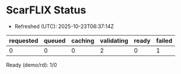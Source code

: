 ﻿# ScarFLIX Status

* Refreshed (UTC): 2025-10-23T06:37:14Z

| requested | queued | caching | validating | ready | failed |
|-----------|--------|---------|------------|-------|--------|
| 0 | 0 | 0 | 2 | 0 | 1 |

Ready (demo/rd): 1/0
